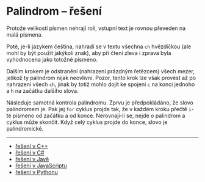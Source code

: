 # Palindrom – řešení

Protože velikosti písmen nehrají roli, vstupní text je rovnou převeden na malá písmena.

Poté, je-li jazykem čeština, nahradí se v textu všechna `ch` hvězdičkou (ale mohl by být použit jakýkoli znak), aby při
čtení zleva i zprava byla vyhodnocena jako totožné písmeno.

Dalším krokem je odstranění (nahrazení prázdným řetězcem) všech mezer, jelikož ty palindrom nijak neovlivní. Pozor,
tento krok lze však provést až po nahrazení všech `ch`, jinak by totiž mohlo dojít ke spojení `c` na konci jednoho a `h`
na začátku dalšího slova.

Následuje samotná kontrola palindromu. Zprvu je předpokládáno, že slovo palindromem je. Pak jej `for` cyklus projde tak,
že v každém kroku přečtě `i`-té písmeno od začátku a od konce. Nerovnají-li se, nejde o palindrom a cyklus může skončit.
Když celý cyklus projde do konce, slovo je palindromické.

---

- [řešení v C++](main.cpp)
- [řešení v C#](main.cs)
- [řešení v Javě](main.java)
- [řešení v JavaScriptu](main.js)
- [řešení v Pythonu](main.py)
